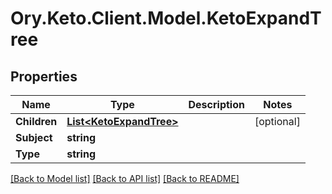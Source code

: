 # Ory.Keto.Client.Model.KetoExpandTree
## Properties

Name | Type | Description | Notes
------------ | ------------- | ------------- | -------------
**Children** | [**List&lt;KetoExpandTree&gt;**](KetoExpandTree.md) |  | [optional] 
**Subject** | **string** |  | 
**Type** | **string** |  | 

[[Back to Model list]](../README.md#documentation-for-models) [[Back to API list]](../README.md#documentation-for-api-endpoints) [[Back to README]](../README.md)

